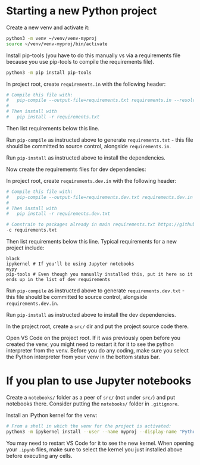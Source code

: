 # Starting a new Python project
Create a new venv and activate it:

```bash
python3 -m venv ~/venv/venv-myproj
source ~/venv/venv-myproj/bin/activate
```

Install pip-tools (you have to do this manually vs via a requirements file because you use pip-tools to compile the requirements file). 

```bash
python3 -m pip install pip-tools
```

In project root, create `requirements.in` with the following header:

```python
# Compile this file with:
#   pip-compile --output-file=requirements.txt requirements.in --resolver=backtracking
#
# Then install with
#   pip install -r requirements.txt
```

Then list requirements below this line.

Run `pip-compile` as instructed above to generate `requirements.txt` - this file should be committed to source control, alongside `requirements.in`.

Run `pip-install` as instructed above to install the dependencies.

Now create the requirements files for dev dependencies:

In project root, create `requirements.dev.in` with the following header:

```python
# Compile this file with:
#   pip-compile --output-file=requirements.dev.txt requirements.dev.in --resolver=backtracking
#
# Then install with
#   pip install -r requirements.dev.txt

# Constrain to packages already in main requirements.txt https://github.com/jazzband/pip-tools#workflow-for-layered-requirements
-c requirements.txt
```

Then list requirements below this line. Typical requirements for a new project include:

```
black
ipykernel # If you'll be using Jupyter notebooks
mypy
pip-tools # Even though you manually installed this, put it here so it ends up in the list of dev requirements
```

Run `pip-compile` as instructed above to generate `requirements.dev.txt` - this file should be committed to source control, alongside `requirements.dev.in`.

Run `pip-install` as instructed above to install the dev dependencies.

In the project root, create a `src/` dir and put the project source code there.

Open VS Code on the project root. If it was previously open before you created the venv, you might need to restart it for it to see the python interpreter from the venv. Before you do any coding, make sure you select the Python interpreter from your venv in the bottom status bar. 

# If you plan to use Jupyter notebooks
Create a `notebooks/` folder as a peer of `src/` (not under `src/`) and put notebooks there. Consider putting the `notebooks/` folder in `.gitignore`. 

Install an iPython kernel for the venv:

```bash
# From a shell in which the venv for the project is activated:
python3 -m ipykernel install --user --name myproj --display-name "Python (myproj)"
```

You may need to restart VS Code for it to see the new kernel. When opening your `.ipynb` files, make sure to select the kernel you just installed above before executing any cells. 


